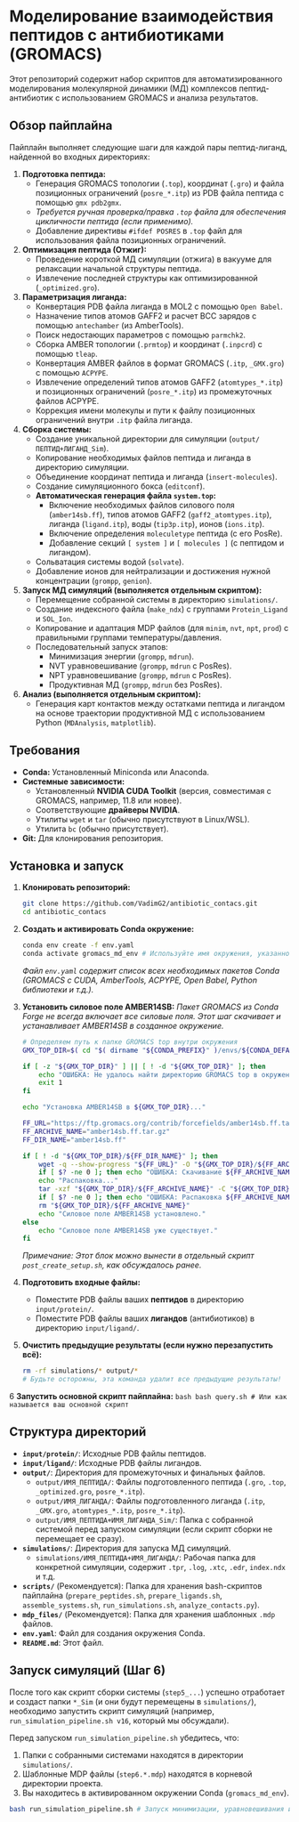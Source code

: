 # Моделирование взаимодействия пептидов с антибиотиками (GROMACS)

Этот репозиторий содержит набор скриптов для автоматизированного моделирования молекулярной динамики (МД) комплексов пептид-антибиотик с использованием GROMACS и анализа результатов.

## Обзор пайплайна

Пайплайн выполняет следующие шаги для каждой пары пептид-лиганд, найденной во входных директориях:

1.  **Подготовка пептида:**
    *   Генерация GROMACS топологии (`.top`), координат (`.gro`) и файла позиционных ограничений (`posre_*.itp`) из PDB файла пептида с помощью `gmx pdb2gmx`.
    *   *Требуется ручная проверка/правка `.top` файла для обеспечения цикличности пептида (если применимо).*
    *   Добавление директивы `#ifdef POSRES` в `.top` файл для использования файла позиционных ограничений.
2.  **Оптимизация пептида (Отжиг):**
    *   Проведение короткой МД симуляции (отжига) в вакууме для релаксации начальной структуры пептида.
    *   Извлечение последней структуры как оптимизированной (`_optimized.gro`).
3.  **Параметризация лиганда:**
    *   Конвертация PDB файла лиганда в MOL2 с помощью `Open Babel`.
    *   Назначение типов атомов GAFF2 и расчет BCC зарядов с помощью `antechamber` (из AmberTools).
    *   Поиск недостающих параметров с помощью `parmchk2`.
    *   Сборка AMBER топологии (`.prmtop`) и координат (`.inpcrd`) с помощью `tleap`.
    *   Конвертация AMBER файлов в формат GROMACS (`.itp`, `_GMX.gro`) с помощью `ACPYPE`.
    *   Извлечение определений типов атомов GAFF2 (`atomtypes_*.itp`) и позиционных ограничений (`posre_*.itp`) из промежуточных файлов ACPYPE.
    *   Коррекция имени молекулы и пути к файлу позиционных ограничений внутри `.itp` файла лиганда.
4.  **Сборка системы:**
    *   Создание уникальной директории для симуляции (`output/ПЕПТИД+ЛИГАНД_Sim`).
    *   Копирование необходимых файлов пептида и лиганда в директорию симуляции.
    *   Объединение координат пептида и лиганда (`insert-molecules`).
    *   Создание симуляционного бокса (`editconf`).
    *   **Автоматическая генерация файла `system.top`:**
        *   Включение необходимых файлов силового поля (`amber14sb.ff`), типов атомов GAFF2 (`gaff2_atomtypes.itp`), лиганда (`ligand.itp`), воды (`tip3p.itp`), ионов (`ions.itp`).
        *   Включение определения `moleculetype` пептида (с его PosRe).
        *   Добавление секций `[ system ]` и `[ molecules ]` (с пептидом и лигандом).
    *   Сольватация системы водой (`solvate`).
    *   Добавление ионов для нейтрализации и достижения нужной концентрации (`grompp`, `genion`).
5.  **Запуск МД симуляций (выполняется отдельным скриптом):**
    *   Перемещение собранной системы в директорию `simulations/`.
    *   Создание индексного файла (`make_ndx`) с группами `Protein_Ligand` и `SOL_Ion`.
    *   Копирование и адаптация MDP файлов (для `minim`, `nvt`, `npt`, `prod`) с правильными группами температуры/давления.
    *   Последовательный запуск этапов:
        *   Минимизация энергии (`grompp`, `mdrun`).
        *   NVT уравновешивание (`grompp`, `mdrun` с PosRes).
        *   NPT уравновешивание (`grompp`, `mdrun` с PosRes).
        *   Продуктивная МД (`grompp`, `mdrun` без PosRes).
6.  **Анализ (выполняется отдельным скриптом):**
    *   Генерация карт контактов между остатками пептида и лигандом на основе траектории продуктивной МД с использованием Python (`MDAnalysis`, `matplotlib`).

## Требования

*   **Conda:** Установленный Miniconda или Anaconda.
*   **Системные зависимости:**
    *   Установленный **NVIDIA CUDA Toolkit** (версия, совместимая с GROMACS, например, 11.8 или новее).
    *   Соответствующие **драйверы NVIDIA**.
    *   Утилиты `wget` и `tar` (обычно присутствуют в Linux/WSL).
    *   Утилита `bc` (обычно присутствует).
*   **Git:** Для клонирования репозитория.

## Установка и запуск

1.  **Клонировать репозиторий:**
    ```bash
    git clone https://github.com/VadimG2/antibiotic_contacs.git
    cd antibiotic_contacs
    ```

2.  **Создать и активировать Conda окружение:**
    ```bash
    conda env create -f env.yaml
    conda activate gromacs_md_env # Используйте имя окружения, указанное в env.yaml
    ```
    *Файл `env.yaml` содержит список всех необходимых пакетов Conda (GROMACS с CUDA, AmberTools, ACPYPE, Open Babel, Python библиотеки и т.д.).*

3.  **Установить силовое поле AMBER14SB:**
    *Пакет GROMACS из Conda Forge не всегда включает все силовые поля. Этот шаг скачивает и устанавливает AMBER14SB в созданное окружение.*
    ```bash
    # Определяем путь к папке GROMACS top внутри окружения
    GMX_TOP_DIR=$( cd "$( dirname "${CONDA_PREFIX}" )/envs/${CONDA_DEFAULT_ENV}/share/gromacs/top" &> /dev/null && pwd )

    if [ -z "${GMX_TOP_DIR}" ] || [ ! -d "${GMX_TOP_DIR}" ]; then
        echo "ОШИБКА: Не удалось найти директорию GROMACS top в окружении ${CONDA_DEFAULT_ENV}"
        exit 1
    fi

    echo "Установка AMBER14SB в ${GMX_TOP_DIR}..."

    FF_URL="https://ftp.gromacs.org/contrib/forcefields/amber14sb.ff.tar.gz" # Используем официальный FTP
    FF_ARCHIVE_NAME="amber14sb.ff.tar.gz"
    FF_DIR_NAME="amber14sb.ff"

    if [ ! -d "${GMX_TOP_DIR}/${FF_DIR_NAME}" ]; then
        wget -q --show-progress "${FF_URL}" -O "${GMX_TOP_DIR}/${FF_ARCHIVE_NAME}"
        if [ $? -ne 0 ]; then echo "ОШИБКА: Скачивание ${FF_ARCHIVE_NAME}"; exit 1; fi
        echo "Распаковка..."
        tar -xzf "${GMX_TOP_DIR}/${FF_ARCHIVE_NAME}" -C "${GMX_TOP_DIR}/"
        if [ $? -ne 0 ]; then echo "ОШИБКА: Распаковка ${FF_ARCHIVE_NAME}"; exit 1; fi
        rm "${GMX_TOP_DIR}/${FF_ARCHIVE_NAME}"
        echo "Силовое поле AMBER14SB установлено."
    else
        echo "Силовое поле AMBER14SB уже существует."
    fi
    ```
    *Примечание: Этот блок можно вынести в отдельный скрипт `post_create_setup.sh`, как обсуждалось ранее.*

4.  **Подготовить входные файлы:**
    *   Поместите PDB файлы ваших **пептидов** в директорию `input/protein/`.
    *   Поместите PDB файлы ваших **лигандов** (антибиотиков) в директорию `input/ligand/`.

5.  **Очистить предыдущие результаты (если нужно перезапустить всё):**
    ```bash
    rm -rf simulations/* output/*
    # Будьте осторожны, эта команда удалит все предыдущие результаты!
    ```

6  **Запустить основной скрипт пайплайна:**
    ```bash
    bash query.sh # Или как называется ваш основной скрипт
    ```

## Структура директорий

*   **`input/protein/`**: Исходные PDB файлы пептидов.
*   **`input/ligand/`**: Исходные PDB файлы лигандов.
*   **`output/`**: Директория для промежуточных и финальных файлов.
    *   `output/ИМЯ_ПЕПТИДА/`: Файлы подготовленного пептида (`.gro`, `.top`, `_optimized.gro`, `posre_*.itp`).
    *   `output/ИМЯ_ЛИГАНДА/`: Файлы подготовленного лиганда (`.itp`, `_GMX.gro`, `atomtypes_*.itp`, `posre_*.itp`).
    *   `output/ИМЯ_ПЕПТИДА+ИМЯ_ЛИГАНДА_Sim/`: Папка с собранной системой перед запуском симуляции (если скрипт сборки не перемещает ее сразу).
*   **`simulations/`**: Директория для запуска МД симуляций.
    *   `simulations/ИМЯ_ПЕПТИДА+ИМЯ_ЛИГАНДА/`: Рабочая папка для конкретной симуляции, содержит `.tpr`, `.log`, `.xtc`, `.edr`, `index.ndx` и т.д.
*   **`scripts/`** (Рекомендуется): Папка для хранения bash-скриптов пайплайна (`prepare_peptides.sh`, `prepare_ligands.sh`, `assemble_systems.sh`, `run_simulations.sh`, `analyze_contacts.py`).
*   **`mdp_files/`** (Рекомендуется): Папка для хранения шаблонных `.mdp` файлов.
*   **`env.yaml`**: Файл для создания окружения Conda.
*   **`README.md`**: Этот файл.

## Запуск симуляций (Шаг 6)

После того как скрипт сборки системы (`step5_...`) успешно отработает и создаст папки `*_Sim` (и они будут перемещены в `simulations/`), необходимо запустить скрипт симуляций (например, `run_simulation_pipeline.sh v16`, который мы обсуждали).

Перед запуском `run_simulation_pipeline.sh` убедитесь, что:

1.  Папки с собранными системами находятся в директории `simulations/`.
2.  Шаблонные MDP файлы (`step6.*.mdp`) находятся в корневой директории проекта.
3.  Вы находитесь в активированном окружении Conda (`gromacs_md_env`).

```bash
bash run_simulation_pipeline.sh # Запуск минимизации, уравновешивания и продакшена
